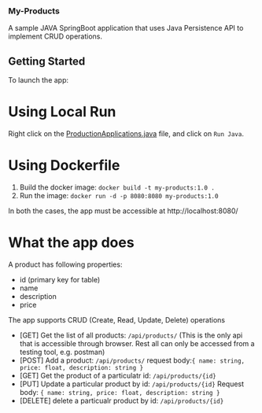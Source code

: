 ### My-Products

A sample JAVA SpringBoot application that uses Java Persistence API to implement CRUD operations. 

## Getting Started

To launch the app:

# Using Local Run

Right click on the [ProductionApplications.java](products\src\main\java\com\bootexample4\products\ProductsApplication.java) file, and click on `Run Java`.

# Using Dockerfile

1. Build the docker image:
     `docker build -t my-products:1.0 .`
2. Run the image:
     `docker run -d -p 8080:8080 my-products:1.0`

In both the cases, the app must be accessible at http://localhost:8080/

# What the app does

A product has following properties:

- id  (primary key for table)
- name
- description
- price

The app supports CRUD (Create, Read, Update, Delete) operations

- [GET] Get the list of all products: `/api/products/` (This is the only api that is accessible through browser. Rest all can only be accessed from a testing tool, e.g. postman)
- [POST] Add a product: `/api/products/` request body:`{ name: string, price: float, description: string }`
- [GET] Get the product of a particulatr id: `/api/products/{id}`
- [PUT] Update a particular product by id: `/api/products/{id}` Request body: `{ name: string, price: float, description: string }`
- [DELETE] delete a particualr product by id: `/api/products/{id}`

